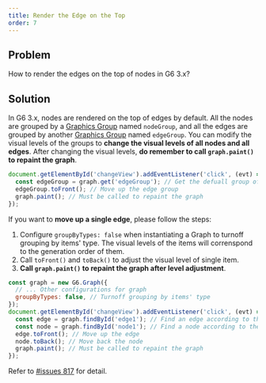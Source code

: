 ```yaml
---
title: Render the Edge on the Top
order: 7
---
```


## Problem

How to render the edges on the top of nodes in G6 3.x?

## Solution

In G6 3.x, nodes are rendered on the top of edges by default. All the nodes are grouped by a [Graphics Group](/en/docs/manual/advanced/keyconcept/graphics-group) named `nodeGroup`, and all the edges are grouped by another [Graphics Group](/en/docs/manual/advanced/keyconcept/graphics-group) named `edgeGroup`. You can modify the visual levels of the groups to **change the visual levels of all nodes and all edges**. After changing the visual levels, **do remember to call `graph.paint()` to repaint the graph**.

```javascript
document.getElementById('changeView').addEventListener('click', (evt) => {
  const edgeGroup = graph.get('edgeGroup'); // Get the defuall group of edges
  edgeGroup.toFront(); // Move up the edge group
  graph.paint(); // Must be called to repaint the graph
});
```

If you want to **move up a single edge**, please follow the steps:

1. Configure `groupByTypes: false` when instantiating a Graph to turnoff grouping by items' type. The visual levels of the items will correnspond to the generation order of them.
2. Call `toFront()` and `toBack()` to adjust the visual level of single item.
3. **Call `graph.paint()` to repaint the graph after level adjustment**.

```javascript
const graph = new G6.Graph({
  // ... Other configurations for graph
  groupByTypes: false, // Turnoff grouping by items' type
});
document.getElementById('changeView').addEventListener('click', (evt) => {
  const edge = graph.findById('edge1'); // Find an edge according to the id
  const node = graph.findById('node1'); // Find a node according to the id
  edge.toFront(); // Move up the edge
  node.toBack(); // Move back the node
  graph.paint(); // Must be called to repaint the graph
});
```

Refer to <a href='https://github.com/antvis/G6/issues/817' target='_blank'>#issues 817</a> for detail.
